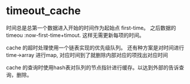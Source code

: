 timeout_cache
=============
时间总是总第一个数据进入开始的时间作为起始点 first-time。
之后数据的timeou :now-first-time+timout.
这样无需更新每项的时间。


cache 的超时处理使用一个链表实现的优先级队列。
还有种方案是对时间进行time->array<item> 进行map,
对应时间到了就删除内部对应的项找出对应时间


cache 的查询时使用hash表对队列的节点指针进行缓存。以达到外部的告诉查询，删除。